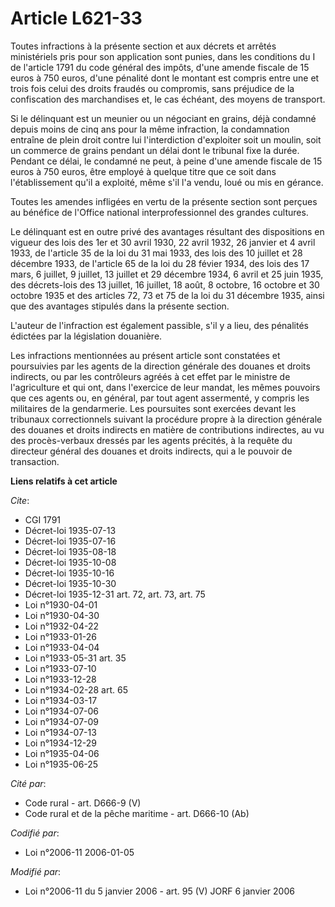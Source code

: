 # Article L621-33

Toutes infractions à la présente section et aux décrets et arrêtés ministériels pris pour son application sont punies, dans
les conditions du I de l'article 1791 du code général des impôts, d'une amende fiscale de 15 euros à 750 euros, d'une
pénalité dont le montant est compris entre une et trois fois celui des droits fraudés ou compromis, sans préjudice de la
confiscation des marchandises et, le cas échéant, des moyens de transport.

Si le délinquant est un meunier ou un négociant en grains, déjà condamné depuis moins de cinq ans pour la même infraction, la
condamnation entraîne de plein droit contre lui l'interdiction d'exploiter soit un moulin, soit un commerce de grains pendant
un délai dont le tribunal fixe la durée. Pendant ce délai, le condamné ne peut, à peine d'une amende fiscale de 15 euros à
750 euros, être employé à quelque titre que ce soit dans l'établissement qu'il a exploité, même s'il l'a vendu, loué ou mis
en gérance.

Toutes les amendes infligées en vertu de la présente section sont perçues au bénéfice de l'Office national interprofessionnel
des grandes cultures.

Le délinquant est en outre privé des avantages résultant des dispositions en vigueur des lois des 1er et 30 avril 1930, 22
avril 1932, 26 janvier et 4 avril 1933, de l'article 35 de la loi du 31 mai 1933, des lois des 10 juillet et 28 décembre
1933, de l'article 65 de la loi du 28 févier 1934, des lois des 17 mars, 6 juillet, 9 juillet, 13 juillet et 29 décembre
1934, 6 avril et 25 juin 1935, des décrets-lois des 13 juillet, 16 juillet, 18 août, 8 octobre, 16 octobre et 30 octobre 1935
et des articles 72, 73 et 75 de la loi du 31 décembre 1935, ainsi que des avantages stipulés dans la présente section.

L'auteur de l'infraction est également passible, s'il y a lieu, des pénalités édictées par la législation douanière.

Les infractions mentionnées au présent article sont constatées et poursuivies par les agents de la direction générale des
douanes et droits indirects, ou par les contrôleurs agréés à cet effet par le ministre de l'agriculture et qui ont, dans
l'exercice de leur mandat, les mêmes pouvoirs que ces agents ou, en général, par tout agent assermenté, y compris les
militaires de la gendarmerie. Les poursuites sont exercées devant les tribunaux correctionnels suivant la procédure propre à
la direction générale des douanes et droits indirects en matière de contributions indirectes, au vu des procès-verbaux
dressés par les agents précités, à la requête du directeur général des douanes et droits indirects, qui a le pouvoir de
transaction.

**Liens relatifs à cet article**

_Cite_:

  - CGI 1791
  - Décret-loi 1935-07-13
  - Décret-loi 1935-07-16
  - Décret-loi 1935-08-18
  - Décret-loi 1935-10-08
  - Décret-loi 1935-10-16
  - Décret-loi 1935-10-30
  - Décret-loi 1935-12-31 art. 72, art. 73, art. 75
  - Loi n°1930-04-01
  - Loi n°1930-04-30
  - Loi n°1932-04-22
  - Loi n°1933-01-26
  - Loi n°1933-04-04
  - Loi n°1933-05-31 art. 35
  - Loi n°1933-07-10
  - Loi n°1933-12-28
  - Loi n°1934-02-28 art. 65
  - Loi n°1934-03-17
  - Loi n°1934-07-06
  - Loi n°1934-07-09
  - Loi n°1934-07-13
  - Loi n°1934-12-29
  - Loi n°1935-04-06
  - Loi n°1935-06-25

_Cité par_:

  - Code rural - art. D666-9 (V)
  - Code rural et de la pêche maritime - art. D666-10 (Ab)

_Codifié par_:

  - Loi n°2006-11 2006-01-05

_Modifié par_:

  - Loi n°2006-11 du 5 janvier 2006 - art. 95 (V) JORF 6 janvier 2006
